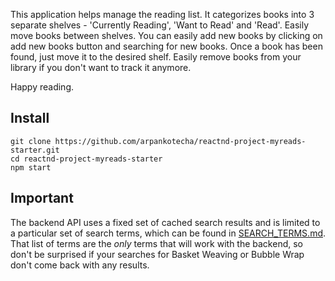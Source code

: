 This application helps manage the reading list. It categorizes books into 3 separate shelves - 'Currently Reading', 'Want to Read' and 'Read'. Easily move books between shelves. You can easily add new books by clicking on add new books button and searching for new books. Once a book has been found, just move it to the desired shelf. Easily remove books from your library if you don't want to track it anymore.

Happy reading.

## Install
```
git clone https://github.com/arpankotecha/reactnd-project-myreads-starter.git
cd reactnd-project-myreads-starter
npm start
```

## Important
The backend API uses a fixed set of cached search results and is limited to a particular set of search terms, which can be found in [SEARCH_TERMS.md](SEARCH_TERMS.md). That list of terms are the _only_ terms that will work with the backend, so don't be surprised if your searches for Basket Weaving or Bubble Wrap don't come back with any results. 

